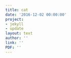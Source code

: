 ```yaml
---
title: cat
date: '2016-12-02 00:00:00'
project:
- jekyll
- update
layout: text
author: ''
link: ''
PDF: ''
---
```

